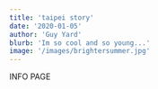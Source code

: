 ```yaml
---
title: 'taipei story'
date: '2020-01-05'
author: 'Guy Yard'
blurb: 'Im so cool and so young...'
image: '/images/brightersummer.jpg'
---
```


INFO PAGE